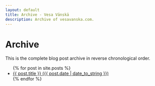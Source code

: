 ```yaml
---
layout: default
title: Archive - Vesa Vänskä
description: Archive of vesavanska.com.
---
```


<div id="content">

<h1>Archive</h1>

  <p>This is the complete blog post archive in reverse chronological order.</p>

  <ul>
    {% for post in site.posts %}
      <li><a href="{{ post.url }}">{{ post.title }} ({{ post.date | date_to_string }})</a></li>
    {% endfor %}
  </ul>

</div>